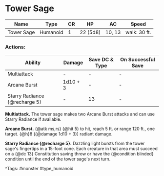 # Tower Sage

| Name | Type | CR | HP | AC | Speed |
|------|------|----|----|----|-------|
| Tower Sage | Humanoid | 1 | 22 (5d8) | 10, 13 | walk: 30 ft. |

### Actions:

| Ability | Damage | Save DC & Type | On Successful Save |
|---------|--------|----------------|--------------------|
| Multiattack | - | - | - |
| Arcane Burst | 1d10 + 3 | - | - |
| Starry Radiance {@recharge 5} | - | 13 | - |


**Multiattack.** The tower sage makes two Arcane Burst attacks and can use Starry Radiance if available.

**Arcane Burst.** {@atk ms,rs} {@hit 5} to hit, reach 5 ft. or range 120 ft., one target. {@h}8 ({@damage 1d10 + 3}) radiant damage.

**Starry Radiance {@recharge 5}.** Dazzling light bursts from the tower sage's fingertips in a 15-foot cone. Each creature in that area must succeed on a {@dc 13} Constitution saving throw or have the {@condition blinded} condition until the end of the tower sage's next turn.

^Tags: #monster #type_humanoid